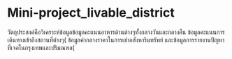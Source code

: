 # Mini-project_livable_district
วัตถุประสงค์คือวิเคราะห์ข้อมูลข้อมูลคะแนนอาหารด้านต่างๆทั้งกลางวันและกลางคืน ข้อมูลคะแนนการเดินทางเข้าถึงสถานที่ต่างๆ( ข้อมูลค่ากลางราคาในการเช่าอสังหาริมทรัพย์ และข้อมูลการรายงานปัญหาที่เจอในกรุงเทพและปริมณฑล(
